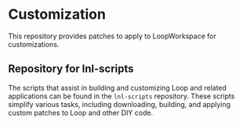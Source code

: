 # Customization

This repository provides patches to apply to LoopWorkspace for customizations.

## Repository for lnl-scripts

The scripts that assist in building and customizing Loop and related applications can be found in the `lnl-scripts` repository. These scripts simplify various tasks, including downloading, building, and applying custom patches to Loop and other DIY code. 